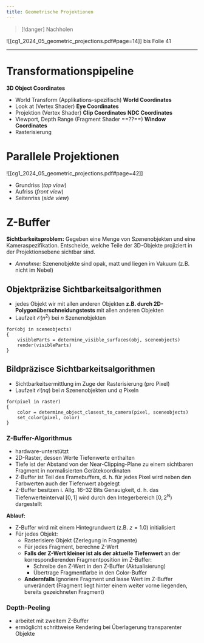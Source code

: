 ```yaml
---
title: Geometrische Projektionen
---
```

> [!danger] Nachholen

![[cg1_2024_05_geometric_projections.pdf#page=14]]
bis Folie 41

---
# Transformationspipeline
**3D Object Coordinates**
- World Transform (Applikations-spezifisch)
**World Coordinates**
- Look at (Vertex Shader)
**Eye Coordinates**
- Projektion (Vertex Shader)
**Clip Coordinates**
**NDC Coordinates**
- Viewport, Depth Range (Fragment Shader ==??==)
**Window Coordinates**
- Rasterisierung

# Parallele Projektionen
![[cg1_2024_05_geometric_projections.pdf#page=42]]
- Grundriss (*top view*)
- Aufriss (*front view*)
- Seitenriss (*side view*)

# Z-Buffer
**Sichtbarkeitsproblem:** Gegeben eine Menge von Szenenobjekten und eine Kameraspezifikation. Entscheide, welche Teile der 3D-Objekte projiziert in der Projektionsebene sichtbar sind.
- *Annahme:* Szenenobjekte sind opak, matt und liegen im Vakuum (z.B. nicht im Nebel)

## Objektpräzise Sichtbarkeitsalgorithmen
- jedes Objekt wir mit allen anderen Objekten **z.B. durch 2D-Polygonüberschneidungstests** mit allen anderen Objekten
- Laufzeit $\mathcal{O}(n^2)$ bei $n$ Szenenobjekten

```
for(obj in sceneobjects)
{
	visibleParts = determine_visible_surfaces(obj, sceneobjects)
	render(visibleParts)
}
```

## Bildpräzisce Sichtbarkeitsalgorithmen
- Sichtbarkeitsermittlung im Zuge der Rasterisierung (pro Pixel)
- Laufzeit $\mathcal{O}(nq)$ bei $n$ Szenenobjekten und $q$ Pixeln

```
for(pixel in raster)
{
	color = determine_object_closest_to_camera(pixel, sceneobjects)
	set_color(pixel, color)
}
```

### Z-Buffer-Algorithmus
- hardware-unterstützt
- 2D-Raster, dessen Werte Tiefenwerte enthalten
- Tiefe ist der Abstand von der Near-Clipping-Plane zu einem sichtbaren Fragment in normalisierten Gerätekoordinaten
- Z-Buffer ist Teil des Framebuffers, d. h. für jedes Pixel wird neben den Farbwerten auch der Tiefenwert abgelegt
- Z-Buffer besitzen i. Allg. 16–32 Bits Genauigkeit, d. h. das Tiefenwerteinterval $[0, 1]$ wird durch den Integerbereich $[0, 2^N)$ dargestellt

**Ablauf:**
- Z-Buffer wird mit einem Hintegrundwert (z.B. $z = 1.0$) initialisiert
- Für jedes Objekt:
	- Rasterisiere Objekt (Zerlegung in Fragmente)
	- Für jedes Fragment, berechne Z-Wert
	- **Falls der Z-Wert kleiner ist als der aktuelle Tiefenwert** an der korrespondierenden Fragmentposition im Z-Buffer:
		- Schreibe den Z-Wert in den Z-Buffer (Aktualisierung)
		- Übertrage Fragmentfarbe in den Color-Buffer
	- **Andernfalls** Ignoriere Fragment und lasse Wert im Z-Buffer unverändert (Fragment liegt hinter einem weiter vorne liegenden, bereits gezeichneten Fragment)

### Depth-Peeling
- arbeitet mit zweitem Z-Buffer
- ermöglicht schrittweise Rendering bei Überlagerung transparenter Objekte
